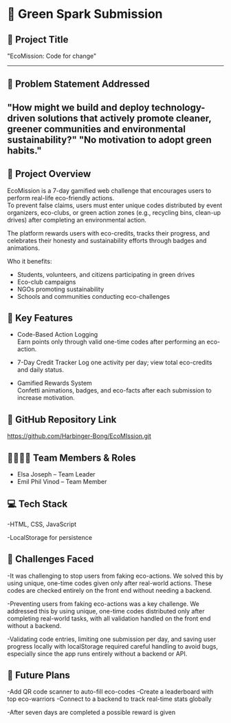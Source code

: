 # 🚀 Green Spark Submission

## 🌿 Project Title
"EcoMission: Code for change"

---

## 🧩 Problem Statement Addressed  
"How might we build and deploy technology-driven solutions that actively promote cleaner, greener communities and environmental sustainability?"
"No motivation to adopt green habits."
---

## 🧠 Project Overview
EcoMission is a 7-day gamified web challenge that encourages users to perform real-life eco-friendly actions.  
To prevent false claims, users must enter unique codes distributed by event organizers, eco-clubs, or green action zones (e.g., recycling bins, clean-up drives) after completing an environmental action.  

The platform rewards users with eco-credits, tracks their progress, and celebrates their honesty and sustainability efforts through badges and animations.

Who it benefits:
- Students, volunteers, and citizens participating in green drives  
- Eco-club campaigns  
- NGOs promoting sustainability  
- Schools and communities conducting eco-challenges 

## 🌟 Key Features

- Code-Based Action Logging  
  Earn points only through valid one-time codes after performing an eco-action.

-  7-Day Credit Tracker
  Log one activity per day; view total eco-credits and daily status.

-  Gamified Rewards System  
  Confetti animations, badges, and eco-facts after each submission to increase motivation.

## 🔗 GitHub Repository Link
https://github.com/Harbinger-Bong/EcoMIssion.git

## 👨‍👩‍👧‍👦 Team Members & Roles
- Elsa Joseph – Team Leader  
- Emil Phil Vinod – Team Member 

## 💻 Tech Stack
-HTML, CSS, JavaScript 

-LocalStorage for persistence

## 🔧 Challenges Faced
-It was challenging to stop users from faking eco-actions. We solved this by using unique, one-time codes given only after real-world actions. 
 These codes are checked entirely on the front end without needing a backend.

-Preventing users from faking eco-actions was a key challenge. We addressed this by using unique, 
 one-time codes distributed only after completing real-world tasks, with all validation handled on the front end without a backend.

-Validating code entries, limiting one submission per day, and saving user progress locally with localStorage required careful handling to avoid bugs, 
 especially since the app runs entirely without a backend or API.

## 🚀 Future Plans

-Add QR code scanner to auto-fill eco-codes
-Create a leaderboard with top eco-warriors
-Connect to a backend to track real-time stats globally

-After seven days are completed a possible reward is given 
